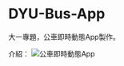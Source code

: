 # DYU-Bus-App

大一專題，公車即時動態App製作。

介紹： ![公車即時動態App](https://www.canva.com/design/DAFA3NmooRI/n0sX_5RWqhJXJIeB4DoMag/view?utm_content=DAFA3NmooRI&utm_campaign=designshare&utm_medium=link&utm_source=publishpresent)

